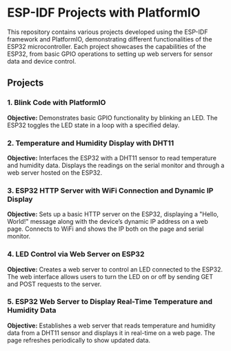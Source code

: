 # ESP-IDF Projects with PlatformIO

This repository contains various projects developed using the ESP-IDF framework and PlatformIO, demonstrating different functionalities of the ESP32 microcontroller. Each project showcases the capabilities of the ESP32, from basic GPIO operations to setting up web servers for sensor data and device control.

## Projects

### 1. **Blink Code with PlatformIO**
   **Objective:** Demonstrates basic GPIO functionality by blinking an LED. The ESP32 toggles the LED state in a loop with a specified delay.

### 2. **Temperature and Humidity Display with DHT11**
   **Objective:** Interfaces the ESP32 with a DHT11 sensor to read temperature and humidity data. Displays the readings on the serial monitor and through a web server hosted on the ESP32.

### 3. **ESP32 HTTP Server with WiFi Connection and Dynamic IP Display**
   **Objective:** Sets up a basic HTTP server on the ESP32, displaying a "Hello, World!" message along with the device’s dynamic IP address on a web page. Connects to WiFi and shows the IP both on the page and serial monitor.

### 4. **LED Control via Web Server on ESP32**
   **Objective:** Creates a web server to control an LED connected to the ESP32. The web interface allows users to turn the LED on or off by sending GET and POST requests to the server.

### 5. **ESP32 Web Server to Display Real-Time Temperature and Humidity Data**
   **Objective:** Establishes a web server that reads temperature and humidity data from a DHT11 sensor and displays it in real-time on a web page. The page refreshes periodically to show updated data.

